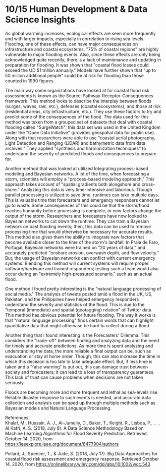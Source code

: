 # 10/15 Human Development & Data Science Insights  
As global warming increases, ecological effects are seen more frequently and with larger impacts, especially in correlation to rising sea levels. Flooding, one of these effects, can have major consequences on infrastructure and coastal ecosystems. "75% of coastal regions" are highly vulnerable to major flooding events. Also, since these effects are only being acknowledged quite recently, there is a lack of maintenance and updating in preparation for flooding. It was shown that "coastal flood losses could exceed the UD $1 trillion annually." Models have further shown that "up to 50 million additional people" could be at risk for flooding than those counted in 1990 figures.     

The main way some organizations have looked at for coastal flood risk assessments is known as the Source-Pathway-Receptor-Consequences framework.  This method looks to describe the interplay between floods (surges, waves, rain, etc.), defenses (coastal ecosystems), and those at risk (residential areas, city infrastructure, etc.). They use these factors to try and predict some of the consequences of the flood. The data used for this method was taken from a grouped set of datasets that deal with coastal flooding called "SurgeWatch"; this data set was used in the United Kingdom under the "Open Data Initiative" (provides geospatial data for public use). Along with that researchers were able to use "coastal aerial photography, Light Detection and Ranging (LiDAR) and bathymetric data from data archives." They applied "synthesis and harmonization techniques" to understand the severity of predicted floods and consequences to prepare for.     

Another method that was looked at utilized Integrating process-based modeling and Bayesian networks. A lot of the time, when forecasting a storm, scientists will employ a "process-based modeling approach." This approach takes account of "spatial gradients both alongshore and cross-shore." Analyzing this data is very time-intensive and laborious. Though parallel processing is utilized to save time, runtimes can take multiple days. This is valuable time that forecasters and emergency responders cannot let go to waste. Some consequences of this could be that the storm/flood reaches humanity before processing is complete, or new factors change the output of the storm. Researchers and forecasters have now looked to Bayesian networks to cut down the runtime. They can train a Bayesian network on past flooding events; then, this data can be used to remove processing time that would otherwise be necessary for accurate results. This method also gives them the ability to integrate new factors that become available closer to the time of the storm's landfall. In Praia de Faro, Portugal, Bayesian networks were trained on "20 years of data," and accurately predicted "onshore erosion, overwash depth, and flow velocity." But, the usage of Bayesian networks can conflict with current emergency systems. Blending this method will current systems will require proper software/hardware and trained responders; testing such a team would also occur during an "extremely high-pressured scenario," such as an actual flood.      

One method I found pretty interesting is the "natural language processing of social media." The analysis of tweets posted amid a flood in the UK, US, Pakistan, and the Philippines have helped emergency responders understand the severity and statistics of the flood. This is due to the "temporal (immediate) and spatial (geotagging) relation" of Twitter data. This method has obvious potential for future flooding. The way it works is that "natural language processing" finds certain words that can highlight quantitative data that might otherwise be hard to collect during a flood.  

<p align="center">
  <src="figure2.png">
</p>
 
Another thing that I found interesting is the Forecasters' Dilemma. This considers the "trade-off" between finding and analyzing data and the need for timely and accurate predictions. As more time is spent analyzing and understanding the data, the more reliable a final output can be, such as evacuation or stay at home order. Though, this can also increase the time in which this decision is too late to take adequate effect. But, if less time is taken and a "false warning" is put out, this can damage trust between society and forecasters; it can lead to a loss of transparency guarantees. This lack of trust can cause problems when decisions are not taken seriously.       

Floods are becoming more and more frequent and lethal as sea-levels rise. Reliable disaster response to such events is needed, and accurate data collection and analysis can be sped up through multiple methods such as Bayesian models and Natural Language Processing. 

   
References:   
Khalaf, M., Hussain, A. J., Al-Jumeily, D., Baker, T., Keight, R., Lisboa, P., . . . Al Kafri, A. S. (2018, July 8). A Data Science Methodology Based on Machine Learning Algorithms for Flood Severity Prediction. Retrieved October 14, 2020, from https://ieeexplore.ieee.org/document/8477904/authors      

Pollard, J., Spencer, T., & Jude, S. (2018, July 17). Big Data Approaches for coastal flood risk assessment and emergency response. Retrieved October 14, 2020, from https://onlinelibrary.wiley.com/doi/abs/10.1002/wcc.543





